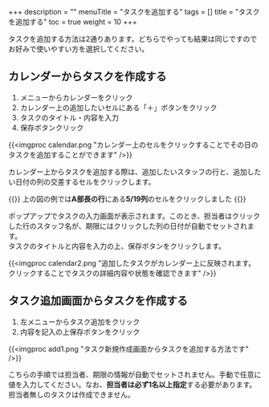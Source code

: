 +++
description = ""
menuTitle = "タスクを追加する"
tags = []
title = "タスクを追加する"
toc = true
weight = 10
+++


タスクを追加する方法は2通りあります。どちらでやっても結果は同じですのでお好みで使いやすい方を選択してください。

## カレンダーからタスクを作成する

1. メニューからカレンダーをクリック
1. カレンダー上の追加したいセルにある「＋」ボタンをクリック
1. タスクのタイトル・内容を入力
1. 保存ボタンクリック

{{<imgproc calendar.png "カレンダー上のセルをクリックすることでその日のタスクを追加することができます" />}}

カレンダー上からタスクを追加する際は、追加したいスタッフの行と、追加したい日付の列の交差するセルをクリックします。

{{<alice pos="right" icon="default">}}
上の図の例では**A部長の行**にある**5/19列**のセルをクリックしました
{{</alice>}}

ポップアップでタスクの入力画面が表示されます。このとき、担当者はクリックした行のスタッフ名が、期限にはクリックした列の日付が自動でセットされます。  
タスクのタイトルと内容を入力の上、保存ボタンをクリックします。

{{<imgproc calendar2.png "追加したタスクがカレンダー上に反映されます。クリックすることでタスクの詳細内容や状態を確認できます" />}}


## タスク追加画面からタスクを作成する

1. 左メニューからタスク追加をクリック
1. 内容を記入の上保存ボタンをクリック

{{<imgproc add1.png "タスク新規作成画面からタスクを追加する方法です" />}}

こちらの手順では担当者、期限の情報が自動でセットされません。手動で任意に値を入力してください。なお、**担当者は必ず1名以上指定**する必要があります。担当者無しのタスクは作成できません。
